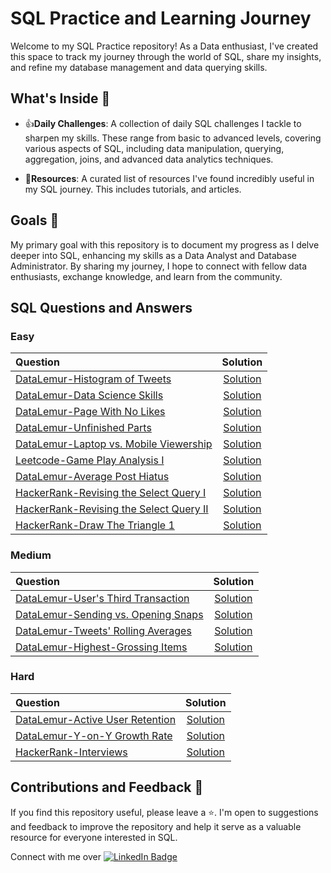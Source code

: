 # SQL Practice and Learning Journey
Welcome to my SQL Practice repository! As a Data enthusiast, I've created this space to track my journey through the world of SQL, share my insights, and refine my database management and data querying skills. 

## What's Inside 👀
- 👍**Daily Challenges**: A collection of daily SQL challenges I tackle to sharpen my skills. These range from basic to advanced levels, covering various aspects of SQL, including data manipulation, querying, aggregation, joins, and advanced data analytics techniques.
<!---
- 📕**Learning Notes**: My personal notes on SQL concepts, functions, best practices, and optimization techniques. A great resource for anyone looking to deepen their understanding of SQL.
--->
- 🔗**Resources**: A curated list of resources I've found incredibly useful in my SQL journey. This includes tutorials, and articles.


## Goals 💪
My primary goal with this repository is to document my progress as I delve deeper into SQL, enhancing my skills as a Data Analyst and Database Administrator. By sharing my journey, I hope to connect with fellow data enthusiasts, exchange knowledge, and learn from the community.

## SQL Questions and Answers
### Easy
|Question|Solution|
|:---|:---:|
|[DataLemur-Histogram of Tweets](https://datalemur.com/questions/sql-histogram-tweets)|[Solution](DataLemur/Easy-Histogram_of_Tweets.sql)|
|[DataLemur-Data Science Skills](https://datalemur.com/questions/matching-skills)|[Solution](DataLemur/Easy-Data_Science_Skills.sql)|
|[DataLemur-Page With No Likes](https://datalemur.com/questions/sql-page-with-no-likes)|[Solution](DataLemur/Easy-Page_With_No_Likes.sql)|
|[DataLemur-Unfinished Parts](https://datalemur.com/questions/tesla-unfinished-parts)|[Solution](DataLemur/Easy-Unfinished_Parts.sql)|
|[DataLemur-Laptop vs. Mobile Viewership](https://datalemur.com/questions/laptop-mobile-viewership)|[Solution](DataLemur/Easy-Laptop_vs_Mobile_Viewership.sql)|
|[Leetcode-Game Play Analysis I](https://leetcode.com/problems/game-play-analysis-i/description/)|[Solution](Leetcode/Easy-Game_Play_Analysis_1.sql)|
|[DataLemur-Average Post Hiatus](https://datalemur.com/questions/sql-average-post-hiatus-1)|[Solution](DataLemur/Easy-Average_Post_Hiatus.sql)|
|[HackerRank-Revising the Select Query I](https://www.hackerrank.com/challenges/revising-the-select-query/problem)|[Solution](HackerRank/Easy-Revising_the_Select_Query_1.sql)|
|[HackerRank-Revising the Select Query II](https://www.hackerrank.com/challenges/revising-the-select-query-2/problem)|[Solution](HackerRank/Easy-Revising_the_Select_Query_2.sql)|
|[HackerRank-Draw The Triangle 1](https://www.hackerrank.com/challenges/draw-the-triangle-1/problem)|[Solution](HackerRank/Easy-Draw_the_Triangle_1.sql)|

### Medium
|Question|Solution|
|:---|:---:|
|[DataLemur-User's Third Transaction](https://datalemur.com/questions/sql-third-transaction)|[Solution](DataLemur/Medium-User's_Third_Transaction.sql)|
|[DataLemur-Sending vs. Opening Snaps](https://datalemur.com/questions/time-spent-snaps)|[Solution](DataLemur/Medium-Sending_vs_Opening_Snaps.sql)|
|[DataLemur-Tweets' Rolling Averages](https://datalemur.com/questions/rolling-average-tweets)|[Solution](DataLemur/Medium-Tweets_Rolling_Averages.sql)
|[DataLemur-Highest-Grossing Items](https://datalemur.com/questions/sql-highest-grossing)|[Solution](DataLemur/Medium-Highest_Grossing_Items.sql)|

### Hard
|Question|Solution|
|:---|:---:|
|[DataLemur-Active User Retention](https://datalemur.com/questions/user-retention)|[Solution](DataLemur/Hard-Active_User_Retention.sql)|
|[DataLemur-Y-on-Y Growth Rate](https://datalemur.com/questions/yoy-growth-rate)|[Solution](DataLemur/Hard-Y_on_Y_Growth_Rate.sql)|
|[HackerRank-Interviews](https://www.hackerrank.com/challenges/interviews/problem)|[Solution](HackerRank/Hard-Interviews.sql)|

## Contributions and Feedback 💙
If you find this repository useful, please leave a ⭐. I'm open to suggestions and feedback to improve the repository and help it serve as a valuable resource for everyone interested in SQL.

<div id="badges">
  Connect with me over
  <a href="https://www.linkedin.com/in/divya-munot/">
    <img src="https://img.shields.io/badge/LinkedIn-blue?style=for-the-badge&logo=linkedin&logoColor=white" alt="LinkedIn Badge"/>
  </a>
</div>
